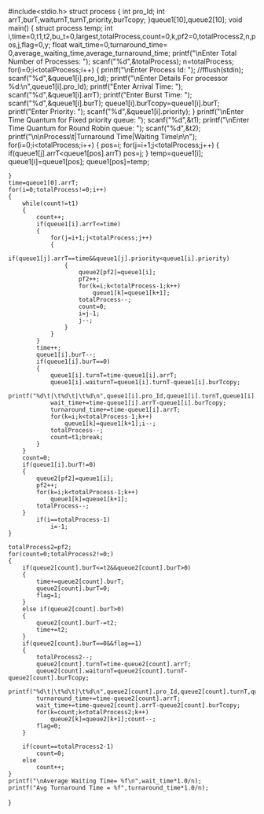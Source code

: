 #include<stdio.h>
struct process
{
    int pro_Id;
    int arrT,burT,waiturnT,turnT,priority,burTcopy;
}queue1[10],queue2[10];
void main()
{
	struct process temp;
    int i,time=0,t1,t2,bu_t=0,largest,totalProcess,count=0,k,pf2=0,totalProcess2,n,pos,j,flag=0,y;
    float wait_time=0,turnaround_time= 0,average_waiting_time,average_turnaround_time;
    printf("\nEnter Total Number of Processes:   ");
    scanf("%d",&totalProcess);
    n=totalProcess;
    for(i=0;i<totalProcess;i++)
    {
    	printf("\nEnter Process Id: ");
    	//fflush(stdin);
        scanf("%d",&queue1[i].pro_Id);
        printf("\nEnter Details For processor %d:\n",queue1[i].pro_Id);
        printf("Enter Arrival Time: ");
        scanf("%d",&queue1[i].arrT);
        printf("Enter Burst Time: ");
        scanf("%d",&queue1[i].burT);
        queue1[i].burTcopy=queue1[i].burT;
        printf("Enter Priority:  ");
        scanf("%d",&queue1[i].priority);
    }
    printf("\nEnter Time Quantum for Fixed priority queue: ");
    scanf("%d",&t1);
    printf("\nEnter Time Quantum for Round Robin queue: ");
    scanf("%d",&t2);
    printf("\n\nProcess\t|Turnaround Time|Waiting Time\n\n");
    for(i=0;i<totalProcess;i++)
    {
        pos=i;
        for(j=i+1;j<totalProcess;j++)
        {
            if(queue1[j].arrT<queue1[pos].arrT)
                pos=j;
        }
        temp=queue1[i];
        queue1[i]=queue1[pos];
        queue1[pos]=temp;
        
    }
    time=queue1[0].arrT;
    for(i=0;totalProcess!=0;i++)
    {
    	while(count!=t1)
    	{
    		count++;
    		if(queue1[i].arrT<=time)
    		{
    			for(j=i+1;j<totalProcess;j++)
    			{
    				if(queue1[j].arrT==time&&queue1[j].priority<queue1[i].priority)
    				{
    					queue2[pf2]=queue1[i];
						pf2++;
    					for(k=i;k<totalProcess-1;k++)
    						queue1[k]=queue1[k+1];
    					totalProcess--;
						count=0;
    					i=j-1;
    					j--;
					}
				}
			}
			time++;
			queue1[i].burT--;
			if(queue1[i].burT==0)
			{
				queue1[i].turnT=time-queue1[i].arrT;
				queue1[i].waiturnT=queue1[i].turnT-queue1[i].burTcopy;
				printf("%d\t|\t%d\t|\t%d\n",queue1[i].pro_Id,queue1[i].turnT,queue1[i].waiturnT);
				wait_time+=time-queue1[i].arrT-queue1[i].burTcopy; 
    			turnaround_time+=time-queue1[i].arrT;
    			for(k=i;k<totalProcess-1;k++)
    				queue1[k]=queue1[k+1];i--;
    			totalProcess--;
				count=t1;break;
			}
		}
		count=0;
		if(queue1[i].burT!=0)
		{
			queue2[pf2]=queue1[i];
			pf2++;
			for(k=i;k<totalProcess-1;k++)
    			queue1[k]=queue1[k+1];
    		totalProcess--;
		}
			if(i==totalProcess-1)
				i=-1;
	}
	
	totalProcess2=pf2;
	for(count=0;totalProcess2!=0;) 
	{ 
		if(queue2[count].burT<=t2&&queue2[count].burT>0) 
    	{ 
    		time+=queue2[count].burT; 
    		queue2[count].burT=0; 
    		flag=1; 
    	} 
    	else if(queue2[count].burT>0) 
    	{ 
    		queue2[count].burT-=t2; 
    		time+=t2; 
    	} 
    	if(queue2[count].burT==0&&flag==1) 
    	{ 
    		totalProcess2--; 
    		queue2[count].turnT=time-queue2[count].arrT;
			queue2[count].waiturnT=queue2[count].turnT-queue2[count].burTcopy; 
			printf("%d\t|\t%d\t|\t%d\n",queue2[count].pro_Id,queue2[count].turnT,queue2[count].waiturnT); 
    		turnaround_time+=time-queue2[count].arrT;
    		wait_time+=time-queue2[count].arrT-queue2[count].burTcopy;
    		for(k=count;k<totalProcess2;k++)
    			queue2[k]=queue2[k+1];count--;
    		flag=0; 
    	} 

    	if(count==totalProcess2-1) 
      		count=0; 
    	else 
    		count++; 
    }
    printf("\nAverage Waiting Time= %f\n",wait_time*1.0/n); 
    printf("Avg Turnaround Time = %f",turnaround_time*1.0/n);   
}
